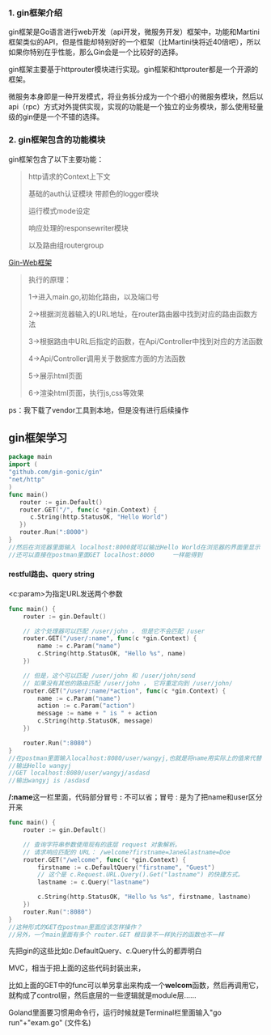 ### 1. gin框架介绍

gin框架是Go语言进行web开发（api开发，微服务开发）框架中，功能和Martini框架类似的API，但是性能却特别好的一个框架（比Martini快将近40倍吧），所以如果你特别在乎性能，那么Gin会是一个比较好的选择。

gin框架主要基于httprouter模块进行实现。gin框架和httprouter都是一个开源的框架。

微服务本身即是一种开发模式，将业务拆分成为一个个细小的微服务模块，然后以api（rpc）方式对外提供实现，实现的功能是一个独立的业务模块，那么使用轻量级的gin便是一个不错的选择。

### 2. gin框架包含的功能模块

gin框架包含了以下主要功能：

> http请求的Context上下文 
>
> 基础的auth认证模块 带颜色的logger模块 
>
> 运行模式mode设定 
>
> 响应处理的responsewriter模块
>
> 以及路由组routergroup





[Gin-Web框架](https://www.cnblogs.com/tudaogaoyang/p/8056249.html)

> 执行的原理：
>
> 1->进入main.go,初始化路由，以及端口号
>
> 2->根据浏览器输入的URL地址，在router路由器中找到对应的路由函数方法
>
> 3->根据路由中URL后指定的函数，在Api/Controller中找到对应的方法函数 
>
> 4->Api/Controller调用关于数据库方面的方法函数
>
> 5->展示html页面
>
> 6->渲染html页面，执行js,css等效果



ps：我下载了vendor工具到本地，但是没有进行后续操作

## gin框架学习



```go
package main
import (     
"github.com/gin-gonic/gin"  
"net/http" 
) 
func main()      
   router := gin.Default() 
   router.GET("/", func(c *gin.Context) {         
      c.String(http.StatusOK, "Hello World")    
   })     
   router.Run(":8000")
}
//然后在浏览器里面输入 localhost:8000就可以输出Hello World在浏览器的界面里显示
//还可以直接在postman里面GET localhost:8000		一样能得到
```

#### restful路由、query string

\<c:param>为指定URL发送两个参数

```go
func main() {
	router := gin.Default()

	// 这个处理器可以匹配 /user/john ， 但是它不会匹配 /user
	router.GET("/user/:name", func(c *gin.Context) {
		name := c.Param("name")
		c.String(http.StatusOK, "Hello %s", name)
	})

	// 但是，这个可以匹配 /user/john 和 /user/john/send
	// 如果没有其他的路由匹配 /user/john ， 它将重定向到 /user/john/
	router.GET("/user/:name/*action", func(c *gin.Context) {
		name := c.Param("name")
		action := c.Param("action")
		message := name + " is " + action
		c.String(http.StatusOK, message)
	})

	router.Run(":8080")
}
//在postman里面输入localhost:8080/user/wangyj,也就是将name用实际上的值来代替
//输出Hello wangyj
//GET localhost:8080/user/wangyj/asdasd
//输出wangyj is /asdasd
```

**/:name**这一栏里面，代码部分冒号  **:**  不可以省；冒号 :   是为了把name和user区分开来



```go
func main() {
	router := gin.Default()

	// 查询字符串参数使用现有的底层 request 对象解析。
	// 请求响应匹配的 URL： /welcome?firstname=Jane&lastname=Doe
	router.GET("/welcome", func(c *gin.Context) {
		firstname := c.DefaultQuery("firstname", "Guest")
		// 这个是 c.Request.URL.Query().Get("lastname") 的快捷方式。
		lastname := c.Query("lastname")

		c.String(http.StatusOK, "Hello %s %s", firstname, lastname)
	})
	router.Run(":8080")
}
//这种形式的GET在postman里面应该怎样操作？
//另外，一个main里面有多个 router.GET 根目录不一样执行的函数也不一样
```

先把gin的这些比如c.DefaultQuery、c.Query什么的都弄明白



MVC，相当于把上面的这些代码封装出来，

比如上面的GET中的func可以单另拿出来构成一个**welcom**函数，然后再调用它，就构成了control层，然后底层的一些逻辑就是module层……





Goland里面要习惯用命令行，运行时候就是Terminal栏里面输入"go run"+"exam.go" (文件名)


